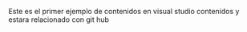 Este es el primer ejemplo de contenidos en visual studio contenidos
y estara relacionado con git hub